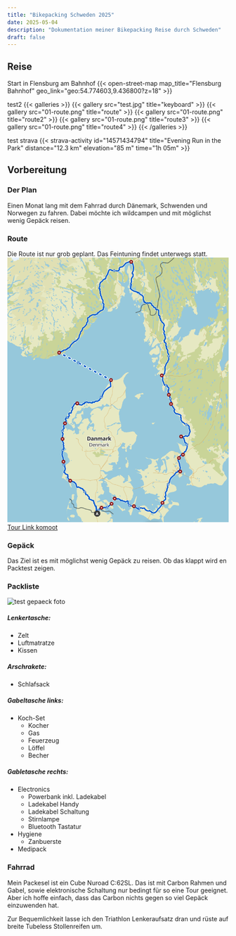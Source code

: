 ```yaml
---
title: "Bikepacking Schweden 2025"
date: 2025-05-04
description: "Dokumentation meiner Bikepacking Reise durch Schweden"
draft: false
---
```


## Reise
Start in Flensburg am Bahnhof
{{< open-street-map map_title="Flensburg Bahnhof" geo_link="geo:54.774603,9.436800?z=18" >}}

test2
{{< galleries >}}
{{< gallery src="test.jpg" title="keyboard" >}}
{{< gallery src="01-route.png" title="route" >}}
{{< gallery src="01-route.png" title="route2" >}}
{{< gallery src="01-route.png" title="route3" >}}
{{< gallery src="01-route.png" title="route4" >}}
{{< /galleries >}}


test strava
{{< strava-activity id="14571434794" title="Evening Run in the Park" distance="12.3 km" elevation="85 m" time="1h 05m" >}}

## Vorbereitung
### Der Plan
Einen Monat lang mit dem Fahrrad durch Dänemark, Schwenden und Norwegen zu fahren.
Dabei möchte ich wildcampen und mit möglichst wenig Gepäck reisen.

### Route
Die Route ist nur grob geplant. Das Feintuning findet unterwegs statt.
[![Route](01-route.png)](https://www.komoot.com/de-de/tour/2034498871?share_token=aISPLoFO3KX0E0hxm10fPL7w0dY36uWN4zp8HN4CC7btLetpw7&ref=wtd "Grobe Routenplanung")
[Tour Link komoot](https://www.komoot.com/de-de/tour/2034498871?share_token=aISPLoFO3KX0E0hxm10fPL7w0dY36uWN4zp8HN4CC7btLetpw7&ref=wtd "Grobe Routenplanung")


### Gepäck
Das Ziel ist es mit möglichst wenig Gepäck zu reisen. Ob das klappt wird en Packtest zeigen.

### Packliste
![test gepaeck foto](test.jpg)
##### Lenkertasche:
- Zelt
- Luftmatratze
- Kissen

##### Arschrakete:
- Schlafsack

##### Gabeltasche links:
- Koch-Set
  - Kocher
  - Gas
  - Feuerzeug
  - Löffel
  - Becher

##### Gabletasche rechts:
- Electronics
  - Powerbank inkl. Ladekabel
  - Ladekabel Handy
  - Ladekabel Schaltung
  - Stirnlampe
  - Bluetooth Tastatur
- Hygiene
  - Zanbuerste
- Medipack


### Fahrrad
Mein Packesel ist ein Cube Nuroad C:62SL. Das ist mit Carbon Rahmen und Gabel, sowie elektronische Schaltung nur bedingt für so eine Tour geeignet. Aber ich hoffe einfach, dass das Carbon nichts gegen so viel Gepäck einzuwenden hat.

Zur Bequemlichkeit lasse ich den Triathlon Lenkeraufsatz dran und rüste auf breite Tubeless Stollenreifen um.

